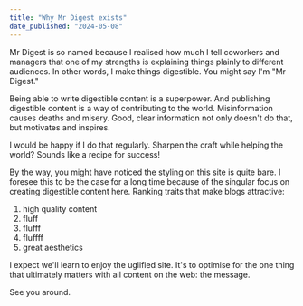 ```yaml
---
title: "Why Mr Digest exists"
date_published: "2024-05-08"
---
```


Mr Digest is so named because I realised how much I tell coworkers and managers that one of my strengths is explaining things plainly to different audiences. In other words, I make things digestible. You might say I'm "Mr Digest."

Being able to write digestible content is a superpower. And publishing digestible content is a way of contributing to the world. Misinformation causes deaths and misery. Good, clear information not only doesn't do that, but motivates and inspires.

I would be happy if I do that regularly. Sharpen the craft while helping the world? Sounds like a recipe for success!

By the way, you might have noticed the styling on this site is quite bare. I foresee this to be the case for a long time because of the singular focus on creating digestible content here. Ranking traits that make blogs attractive:

1. high quality content
2. fluff
3. flufff
4. fluffff
5. great aesthetics

I expect we'll learn to enjoy the uglified site. It's to optimise for the one thing that ultimately matters with all content on the web: the message.

See you around.
